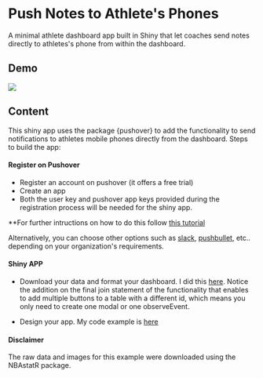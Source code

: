 # Push Notes to Athlete's Phones
A minimal athlete dashboard app built in Shiny that let coaches send notes directly to athletes's phone from within the dashboard.

## Demo

![](push00.gif)

## Content
This shiny app uses the package {pushover} to add the functionality to send notifications to athletes mobile phones directly from the dashboard. Steps to build the app:

#### Register on Pushover

* Register an account on pushover (it offers a free trial)
* Create an app
* Both the user key and pushover app keys provided during the registration process will be needed for the shiny app.

**For further intructions on how to do this follow [this tutorial](https://github.com/briandconnelly/pushoverr)

Alternatively, you can choose other options such as [slack](https://github.com/hrbrmstr/slackr), [pushbullet](https://cran.r-project.org/web/packages/RPushbullet/index.html), etc.. depending on your organization's requirements.

#### Shiny APP

* Download your data and format your dashboard. I did this [here](https://github.com/josedv82/Push_Notes_to_Athlete/blob/master/data.R). Notice the addition on the final join statement of the functionality that enables to add multiple buttons to a table with a different id, which means you only need to create one modal or one observeEvent.

* Design your app. My code example is [here](https://github.com/josedv82/Push_Notes_to_Athlete/blob/master/app.R)

#### Disclaimer

The raw data and images for this example were downloaded using the NBAstatR package.

